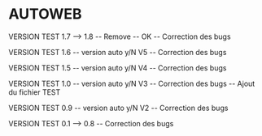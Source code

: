 # AUTOWEB
VERSION TEST 1.7 --> 1.8
-- Remove -- OK
-- Correction des bugs

VERSION TEST 1.6
-- version auto y/N V5 
-- Correction des bugs


VERSION TEST 1.5
-- version auto y/N V4 
-- Correction des bugs


VERSION TEST 1.0
-- version auto y/N V3
-- Correction des bugs
-- Ajout du fichier TEST


VERSION TEST 0.9
-- version auto y/N V2 
-- Correction des bugs

VERSION TEST 0.1 --> 0.8
-- Correction des bugs
